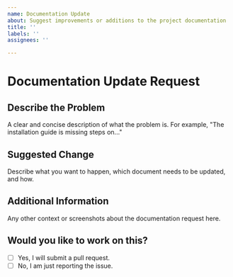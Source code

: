 ```yaml
---
name: Documentation Update
about: Suggest improvements or additions to the project documentation
title: ''
labels: ''
assignees: ''

---
```


# Documentation Update Request

## Describe the Problem
A clear and concise description of what the problem is. For example, "The installation guide is missing steps on..."

## Suggested Change
Describe what you want to happen, which document needs to be updated, and how.

## Additional Information
Any other context or screenshots about the documentation request here.

## Would you like to work on this?
- [ ] Yes, I will submit a pull request.
- [ ] No, I am just reporting the issue.
